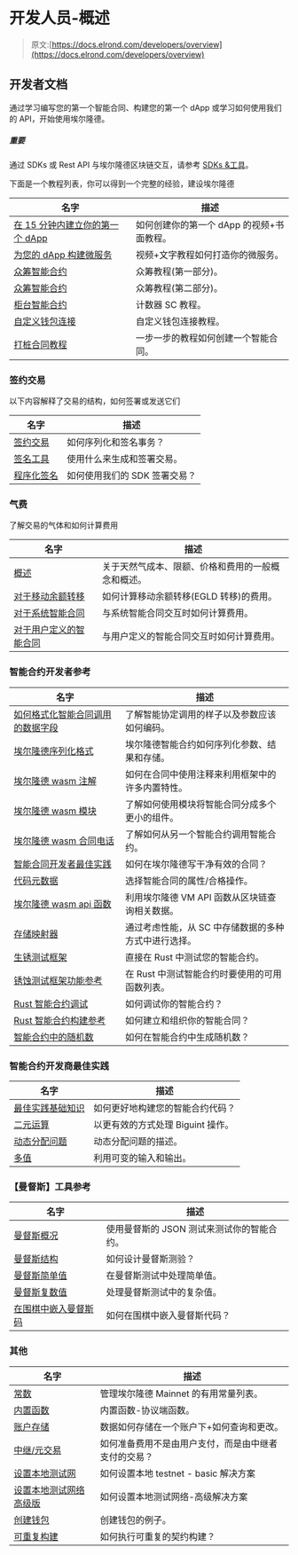 # 开发人员-概述

> 原文:[https://docs.elrond.com/developers/overview](https://docs.elrond.com/developers/overview)

 ## 开发者文档

通过学习编写您的第一个智能合同、构建您的第一个 dApp 或学习如何使用我们的 API，开始使用埃尔隆德。

##### 重要

通过 SDKs 或 Rest API 与埃尔隆德区块链交互，请参考 [SDKs &工具](/sdk-and-tools/overview)。

下面是一个教程列表，你可以得到一个完整的经验，建设埃尔隆德

| 名字 | 描述 |
| --- | --- |
| [在 15 分钟内建立你的第一个 dApp](/developers/tutorials/your-first-dapp) | 如何创建你的第一个 dApp 的视频+书面教程。 |
| [为您的 dApp 构建微服务](/developers/tutorials/your-first-microservice) | 视频+文字教程如何打造你的微服务。 |
| [众筹智能合约](/developers/tutorials/crowdfunding-p1) | 众筹教程(第一部分)。 |
| [众筹智能合约](/developers/tutorials/crowdfunding-p2) | 众筹教程(第二部分)。 |
| [柜台智能合约](/developers/tutorials/counter) | 计数器 SC 教程。 |
| [自定义钱包连接](/developers/tutorials/custom-wallet-connect) | 自定义钱包连接教程。 |
| [打桩合同教程](/developers/tutorials/staking-contract) | 一步一步的教程如何创建一个智能合同。 |

### 签约交易

以下内容解释了交易的结构，如何签署或发送它们

| 名字 | 描述 |
| --- | --- |
| [签约交易](/developers/signing-transactions/signing-transactions) | 如何序列化和签名事务？ |
| [签名工具](/developers/signing-transactions/tools-for-signing) | 使用什么来生成和签署交易。 |
| [程序化签名](/developers/signing-transactions/signing-programmatically) | 如何使用我们的 SDK 签署交易？ |

### 气费

了解交易的气体和如何计算费用

| 名字 | 描述 |
| --- | --- |
| [概述](/developers/gas-and-fees/overview) | 关于天然气成本、限额、价格和费用的一般概念和概述。 |
| [对于移动余额转移](/developers/gas-and-fees/egld-transfers) | 如何计算移动余额转移(EGLD 转移)的费用。 |
| [对于系统智能合同](/developers/gas-and-fees/system-smart-contracts) | 与系统智能合同交互时如何计算费用。 |
| [对于用户定义的智能合同](/developers/gas-and-fees/user-defined-smart-contracts) | 与用户定义的智能合同交互时如何计算费用。 |

### 智能合约开发者参考

| 名字 | 描述 |
| --- | --- |
| [如何格式化智能合同调用的数据字段](/developers/sc-calls-format) | 了解智能协定调用的样子以及参数应该如何编码。 |
| [埃尔隆德序列化格式](/developers/developer-reference/elrond-serialization-format) | 埃尔隆德智能合约如何序列化参数、结果和存储。 |
| [埃尔隆德 wasm 注解](/developers/developer-reference/elrond-wasm-annotations) | 如何在合同中使用注释来利用框架中的许多内置特性。 |
| [埃尔隆德 wasm 模块](/developers/developer-reference/elrond-wasm-modules) | 了解如何使用模块将智能合同分成多个更小的组件。 |
| [埃尔隆德 wasm 合同电话](/developers/developer-reference/elrond-wasm-contract-calls) | 了解如何从另一个智能合约调用智能合约。 |
| [智能合同开发者最佳实践](/developers/developer-reference/smart-contract-developer-best-practices) | 如何在埃尔隆德写干净有效的合同？ |
| [代码元数据](/developers/developer-reference/code-metadata) | 选择智能合同的属性/合格操作。 |
| [埃尔隆德 wasm api 函数](/developers/developer-reference/elrond-wasm-api-functions) | 利用埃尔隆德 VM API 函数从区块链查询相关数据。 |
| [存储映射器](/developers/developer-reference/storage-mappers) | 通过考虑性能，从 SC 中存储数据的多种方式中进行选择。 |
| [生锈测试框架](/developers/developer-reference/rust-testing-framework) | 直接在 Rust 中测试您的智能合约。 |
| [锈蚀测试框架功能参考](/developers/developer-reference/rust-testing-framework-functions-reference) | 在 Rust 中测试智能合约时要使用的可用函数列表。 |
| [Rust 智能合约调试](/developers/developer-reference/rust-smart-contract-debugging) | 如何调试你的智能合约？ |
| [Rust 智能合约构建参考](/developers/developer-reference/smart-contract-build-reference) | 如何建立和组织你的智能合同？ |
| [智能合约中的随机数](/developers/developer-reference/random-numbers-in-smart-contracts) | 如何在智能合约中生成随机数？ |

### 智能合约开发商最佳实践

| 名字 | 描述 |
| --- | --- |
| [最佳实践基础知识](/developers/best-practices/best-practices-basics) | 如何更好地构建您的智能合约代码？ |
| [二元运算](/developers/best-practices/biguint-operations) | 以更有效的方式处理 Biguint 操作。 |
| [动态分配问题](/developers/best-practices/the-dynamic-allocation-problem) | 动态分配问题的描述。 |
| [多值](/developers/best-practices/multi-values) | 利用可变的输入和输出。 |

### 【曼督斯】工具参考

| 名字 | 描述 |
| --- | --- |
| [曼督斯概况](/developers/mandos-reference/overview) | 使用曼督斯的 JSON 测试来测试你的智能合约。 |
| [曼督斯结构](/developers/mandos-reference/structure) | 如何设计曼督斯测验？ |
| [曼督斯简单值](/developers/mandos-reference/values-simple) | 在曼督斯测试中处理简单值。 |
| [曼督斯复数值](/developers/mandos-reference/values-complex) | 处理曼督斯测试中的复杂值。 |
| [在围棋中嵌入曼督斯码](/developers/mandos-reference/embed) | 如何在围棋中嵌入曼督斯代码？ |

### 其他

| 名字 | 描述 |
| --- | --- |
| [常数](/developers/constants) | 管理埃尔隆德 Mainnet 的有用常量列表。 |
| [内置函数](/developers/built-in-functions) | 内置函数-协议端函数。 |
| [账户存储](/developers/account-storage) | 数据如何存储在一个账户下+如何查询和更改。 |
| [中继/元交易](/developers/relayed-transactions) | 如何准备费用不是由用户支付，而是由中继者支付的交易？ |
| [设置本地测试网](/developers/setup-local-testnet) | 如何设置本地 testnet - basic 解决方案 |
| [设置本地测试网络高级版](/developers/setup-local-testnet-advanced) | 如何设置本地测试网络-高级解决方案 |
| [创建钱包](/developers/creating-wallets) | 创建钱包的例子。 |
| [可重复构建](/developers/reproducible-contract-builds) | 如何执行可重复的契约构建？ |
